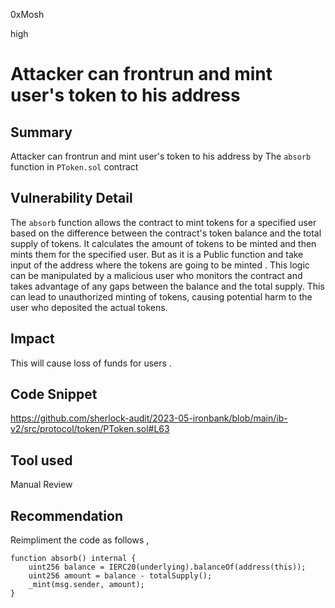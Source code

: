 0xMosh

high

# Attacker can frontrun and mint user's token to his address

## Summary
Attacker can frontrun and mint user's token to his address by The `absorb` function in `PToken.sol` contract 

## Vulnerability Detail
The `absorb` function allows the contract to mint tokens for a specified user based on the difference between the contract's token balance and the total supply of tokens. It calculates the amount of tokens to be minted and then mints them for the specified user.
But as it is a Public function and take input of the address where the tokens are going to be minted . This logic can be manipulated by a malicious user who monitors the contract and takes advantage of any gaps between the balance and the total supply. This can lead to unauthorized minting of tokens, causing potential harm to the user who deposited the actual tokens.


## Impact
This will cause loss of funds for users .

## Code Snippet
https://github.com/sherlock-audit/2023-05-ironbank/blob/main/ib-v2/src/protocol/token/PToken.sol#L63
## Tool used

Manual Review

## Recommendation
Reimpliment the code as follows ,
```Solidity
function absorb() internal {
    uint256 balance = IERC20(underlying).balanceOf(address(this));
    uint256 amount = balance - totalSupply();
    _mint(msg.sender, amount);
}
```
